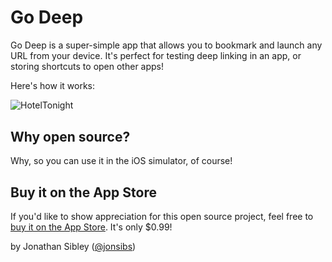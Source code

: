 Go Deep
=======

Go Deep is a super-simple app that allows you to bookmark and launch any URL from your device.  It's perfect for testing deep linking in an app, or storing shortcuts to open other apps!

Here's how it works:

<img src="https://raw.github.com/dangerray/Go-Deep/master/go_deep_demo.gif" alt="HotelTonight" title="HTAutocompleteTextField in action" style="display:block; margin: 10px auto 30px auto; align:center">

## Why open source?

Why, so you can use it in the iOS simulator, of course!

## Buy it on the App Store
If you'd like to show appreciation for this open source project, feel free to [buy it on the App Store](https://itunes.apple.com/us/app/go-deep-open-any-native-url/id717821942?ls=1&mt=8).  It's only $0.99!

by Jonathan Sibley ([@jonsibs](http://twitter.com/jonsibs))
